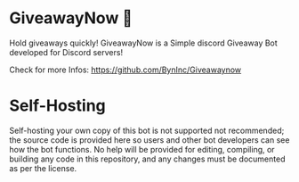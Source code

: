 # GiveawayNow 🎁

Hold giveaways quickly! GiveawayNow is a Simple discord Giveaway Bot developed for Discord servers!

Check for more Infos: https://github.com/BynInc/Giveawaynow

# Self-Hosting

Self-hosting your own copy of this bot is not supported not recommended; the source code is provided here so users and other bot developers can see how the bot functions. No help will be provided for editing, compiling, or building any code in this repository, and any changes must be documented as per the license.
